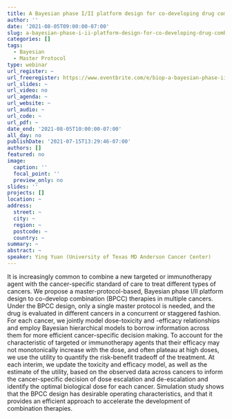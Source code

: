 ```yaml
---
title: A Bayesian phase I/II platform design for co-developing drug combination therapies for multiple indications
author: ''
date: '2021-08-05T09:00:00-07:00'
slug: a-bayesian-phase-i-ii-platform-design-for-co-developing-drug-combination-therapies-for-multiple-indications
categories: []
tags:
  - Bayesian
  - Master Protocol
type: webinar
url_register: ~
url_freeregister: https://www.eventbrite.com/e/biop-a-bayesian-phase-iii-platform-design-tickets-162578922935
url_slides: ~
url_video: no
url_agenda: ~
url_website: ~
url_audio: ~
url_code: ~
url_pdf: ~
date_end: '2021-08-05T10:00:00-07:00'
all_day: no
publishDate: '2021-07-15T13:29:46-07:00'
authors: []
featured: no
image:
  caption: ''
  focal_point: ''
  preview_only: no
slides: ''
projects: []
location: ~
address:
  street: ~
  city: ~
  region: ~
  postcode: ~
  country: ~
summary: ~
abstract: ~
speaker: Ying Yuan (University of Texas MD Anderson Cancer Center)
---
```

<!--more-->
It is increasingly common to combine a new targeted or immunotherapy agent with the cancer-specific standard of care to treat different types of cancers. We propose a master-protocol-based, Bayesian phase I/II platform design to co-develop combination (BPCC) therapies in multiple cancers. Under the BPCC design, only a single master protocol is needed, and the drug is evaluated in different cancers in a concurrent or staggered fashion. For each cancer, we jointly model dose-toxicity and -efficacy relationships and employ Bayesian hierarchical models to borrow information across them for more efficient cancer-specific decision making. To account for the characteristic of targeted or immunotherapy agents that their efficacy may not monotonically increase with the dose, and often plateau at high doses, we use the utility to quantify the risk-benefit tradeoff of the treatment. At each interim, we update the toxicity and efficacy model, as well as the estimate of the utility, based on the observed data across cancers to inform the cancer-specific decision of dose escalation and de-escalation and identify the optimal biological dose for each cancer. Simulation study shows that the BPCC design has desirable operating characteristics, and that it provides an efficient approach to accelerate the development of combination therapies.
